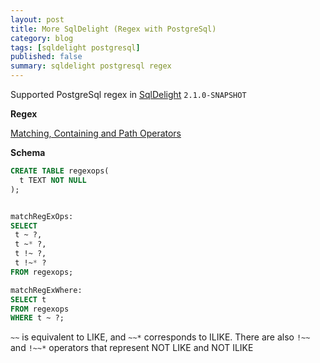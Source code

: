 ```yaml
---
layout: post
title: More SqlDelight (Regex with PostgreSql)
category: blog
tags: [sqldelight postgresql] 
published: false
summary: sqldelight postgresql regex
---
```


Supported PostgreSql regex in [SqlDelight](https://cashapp.github.io/sqldelight/2.0.2/) `2.1.0-SNAPSHOT`

**Regex**

[Matching, Containing and Path Operators](https://www.postgresql.org/docs/current/functions-matching.html#FUNCTIONS-MATCHING)

**Schema**

```sql
CREATE TABLE regexops(
  t TEXT NOT NULL
);
```

```sql

matchRegExOps:
SELECT 
 t ~ ?,
 t ~* ?, 
 t !~ ?,
 t !~* ?
FROM regexops;

matchRegExWhere:
SELECT t
FROM regexops
WHERE t ~ ?;
```

`~~` is equivalent to LIKE, and `~~*` corresponds to ILIKE. There are also `!~~` and `!~~*`
operators that represent NOT LIKE and NOT ILIKE
